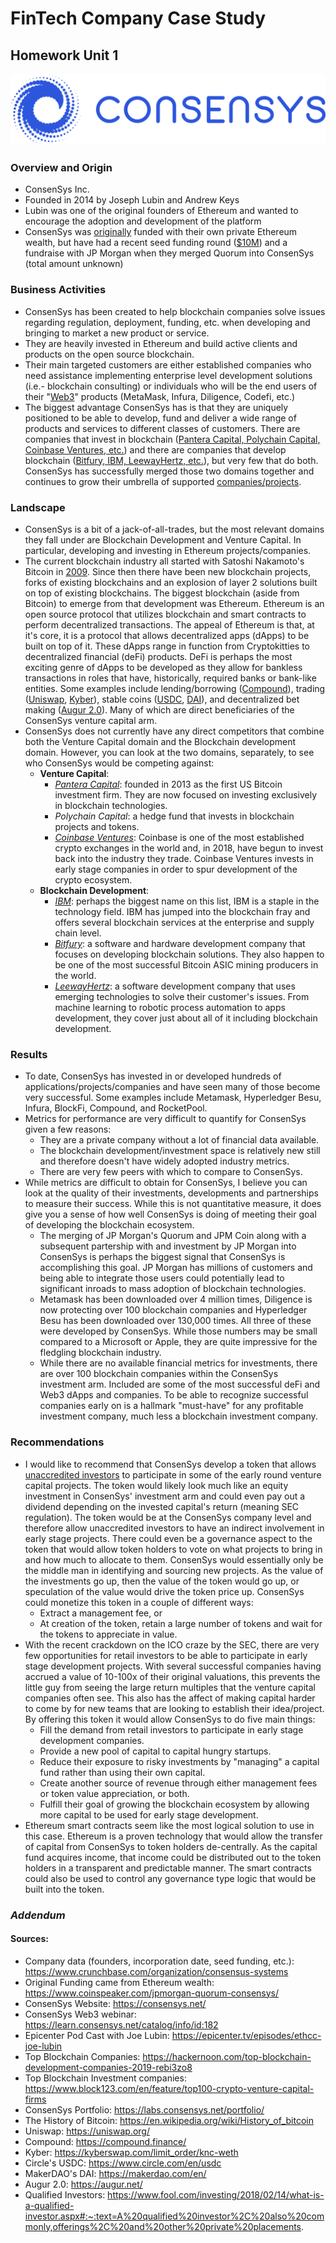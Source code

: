 # FinTech Company Case Study
## Homework Unit 1

![Consensys Logo](./Images/consensys_logo.png)

### Overview and Origin
* ConsenSys Inc.
* Founded in 2014 by Joseph Lubin and Andrew Keys
* Lubin was one of the original founders of Ethereum and wanted to encourage the adoption and development of the platform
* ConsenSys was [originally](https://www.coinspeaker.com/jpmorgan-quorum-consensys/) funded with their own private Ethereum wealth, but have had a recent seed funding round ([$10M](https://www.crunchbase.com/organization/consensus-systems/company_financials)) and a fundraise with JP Morgan when they merged Quorum into ConsenSys (total amount unknown)

### Business Activities
* ConsenSys has been created to help blockchain companies solve issues regarding regulation, deployment, funding, etc. when developing and bringing to market a new product or service.  
* They are heavily invested in Ethereum and build active clients and products on the open source blockchain.
* Their main targeted customers are either established companies who need assistance implementing enterprise level development solutions (i.e.- blockchain consulting) or individuals who will be the end users of their "[Web3](https://learn.consensys.net/catalog/info/id:182)" products (MetaMask, Infura, Diligence, Codefi, etc.)
* The biggest advantage ConsenSys has is that they are uniquely positioned to be able to develop, fund and deliver a wide range of products and services to different classes of customers.  There are companies that invest in blockchain ([Pantera Capital, Polychain Capital, Coinbase Ventures, etc.](https://www.block123.com/en/feature/top100-crypto-venture-capital-firms)) and there are companies that develop blockchain ([Bitfury, IBM, LeewayHertz, etc.](https://hackernoon.com/top-blockchain-development-companies-2019-rebi3zo8)), but very few that do both. ConsenSys has successfully merged those two domains together and continues to grow their umbrella of supported [companies/projects](https://labs.consensys.net/portfolio/).

### Landscape
* ConsenSys is a bit of a jack-of-all-trades, but the most relevant domains they fall under are Blockchain Development and Venture Capital. In particular, developing and investing in Ethereum projects/companies.
* The current blockchain industry all started with Satoshi Nakamoto's Bitcoin in [2009](https://en.wikipedia.org/wiki/History_of_bitcoin).  Since then there have been new blockchain projects, forks of existing blockchains and an explosion of layer 2 solutions built on top of existing blockchains.  The biggest blockchain (aside from Bitcoin) to emerge from that development was Ethereum.  Ethereum is an open source protocol that utilizes blockchain and smart contracts to perform decentralized transactions. The appeal of Ethereum is that, at it's core, it is a protocol that allows decentralized apps (dApps) to be built on top of it. These dApps range in function from Cryptokitties to decentralized financial (deFi) products.  DeFi is perhaps the most exciting genre of dApps to be developed as they allow for bankless transactions in roles that have, historically, required banks or bank-like entities.  Some examples include lending/borrowing ([Compound](https://compound.finance/)), trading ([Uniswap](https://uniswap.org/), [Kyber](https://kyberswap.com/limit_order/knc-weth)), stable coins ([USDC](https://www.circle.com/en/usdc), [DAI](https://makerdao.com/en/)), and decentralized bet making ([Augur 2.0](https://augur.net/)).  Many of which are direct beneficiaries of the ConsenSys venture capital arm.
* ConsenSys does not currently have any direct competitors that combine both the Venture Capital domain and the Blockchain development domain.  However, you can look at the two domains, separately, to see who ConsenSys would be competing against:
    * **Venture Capital**:
        * _[Pantera Capital](https://www.panteracapital.com/about)_: founded in 2013 as the first US Bitcoin investment firm.  They are now focused on investing exclusively in blockchain technologies. 
        * _Polychain Capital_: a hedge fund that invests in blockchain projects and tokens.  
        * _[Coinbase Ventures](https://ventures.coinbase.com/)_: Coinbase is one of the most established crypto exchanges in the world and, in 2018, have begun to invest back into the industry they trade. Coinbase Ventures invests in early stage companies in order to spur development of the crypto ecosystem.
    * **Blockchain Development**:
        * _[IBM](https://www.ibm.com/blockchain)_: perhaps the biggest name on this list, IBM is a staple in the technology field.  IBM has jumped into the blockchain fray and offers several blockchain services at the enterprise and supply chain level.
        * _[Bitfury](https://bitfury.com/)_: a software and hardware development company that focuses on developing blockchain solutions. They also happen to be one of the most successful Bitcoin ASIC mining producers in the world. 
        * _[LeewayHertz](https://www.leewayhertz.com/)_: a software development company that uses emerging technologies to solve their customer's issues.  From machine learning to robotic process automation to apps development, they cover just about all of it including blockchain development.


### Results
* To date, ConsenSys has invested in or developed hundreds of applications/projects/companies and have seen many of those become very successful.  Some examples include Metamask, Hyperledger Besu, Infura, BlockFi, Compound, and RocketPool.  
* Metrics for performance are very difficult to quantify for ConsenSys given a few reasons:
    * They are a private company without a lot of financial data available.
    * The blockchain development/investment space is relatively new still and therefore doesn't have widely adopted industry metrics.
    * There are very few peers with which to compare to ConsenSys.  
* While metrics are difficult to obtain for ConsenSys, I believe you can look at the quality of their investments, developments and partnerships to measure their success.  While this is not quantitative measure, it does give you a sense of how well ConsenSys is doing of meeting their goal of developing the blockchain ecosystem.
    * The merging of JP Morgan's Quorum and JPM Coin along with a subsequent partership with and investment by JP Morgan into ConsenSys is perhaps the biggest signal that ConsenSys is accomplishing this goal.  JP Morgan has millions of customers and being able to integrate those users could potentially lead to significant inroads to mass adoption of blockchain technologies.  
    * Metamask has been downloaded over 4 million times, Diligence is now protecting over 100 blockchain companies and Hyperledger Besu has been downloaded over 130,000 times.  All three of these were developed by ConsenSys.  While those numbers may be small compared to a Microsoft or Apple, they are quite impressive for the fledgling blockchain industry.  
    * While there are no available financial metrics for investments, there are over 100 blockchain companies within the ConsenSys investment arm. Included are some of the most successful deFi and Web3 dApps and companies.  To be able to recognize successful companies early on is a hallmark "must-have" for any profitable investment company, much less a blockchain investment company.  

### Recommendations
* I would like to recommend that ConsenSys develop a token that allows [unaccredited investors](https://www.fool.com/investing/2018/02/14/what-is-a-qualified-investor.aspx#:~:text=A%20qualified%20investor%2C%20also%20commonly,offerings%2C%20and%20other%20private%20placements.) to participate in some of the early round venture capital projects.  The token would likely look much like an equity investment in ConsenSys' investment arm and could even pay out a dividend depending on the invested capital's return (meaning SEC regulation).  The token would be at the ConsenSys company level and therefore allow unaccredited investors to have an indirect involvement in early stage projects.  There could even be a governance aspect to the token that would allow token holders to vote on what projects to bring in and how much to allocate to them.  ConsenSys would essentially only be the middle man in identifying and sourcing new projects.  As the value of the investments go up, then the value of the token would go up, or speculation of the value would drive the token price up.  ConsenSys could monetize this token in a couple of different ways:
    * Extract a management fee, or
    * At creation of the token, retain a large number of tokens and wait for the tokens to appreciate in value.
* With the recent crackdown on the ICO craze by the SEC, there are very few opportunities for retail investors to be able to participate in early stage development projects.  With several successful companies having accrued a value of 10-100x of their original valuations, this prevents the little guy from seeing the large return multiples that the venture capital companies often see.  This also has the affect of making capital harder to come by for new teams that are looking to establish their idea/project.  By offering this token it would allow ConsenSys to do five main things:
    * Fill the demand from retail investors to participate in early stage development companies.
    * Provide a new pool of capital to capital hungry startups.
    * Reduce their exposure to risky investments by "managing" a capital fund rather than using their own capital. 
    * Create another source of revenue through either management fees or token value appreciation, or both.
    * Fulfill their goal of growing the blockchain ecosystem by allowing more capital to be used for early stage development.
* Ethereum smart contracts seem like the most logical solution to use in this case.  Ethereum is a proven technology that would allow the transfer of capital from ConsenSys to token holders de-centrally.  As the capital fund acquires income, that income could be distributed out to the token holders in a transparent and predictable manner.  The smart contracts could also be used to control any governance type logic that would be built into the token.


### _Addendum_
#### Sources:
* Company data (founders, incorporation date, seed funding, etc.): https://www.crunchbase.com/organization/consensus-systems
* Original Funding came from Ethereum wealth: https://www.coinspeaker.com/jpmorgan-quorum-consensys/
* ConsenSys Website: https://consensys.net/
* ConsenSys Web3 webinar: https://learn.consensys.net/catalog/info/id:182
* Epicenter Pod Cast with Joe Lubin: https://epicenter.tv/episodes/ethcc-joe-lubin
* Top Blockchain Companies: https://hackernoon.com/top-blockchain-development-companies-2019-rebi3zo8
* Top Blockchain Investment companies: https://www.block123.com/en/feature/top100-crypto-venture-capital-firms
* ConsenSys Portfolio: https://labs.consensys.net/portfolio/
* The History of Bitcoin: https://en.wikipedia.org/wiki/History_of_bitcoin
* Uniswap: https://uniswap.org/
* Compound: https://compound.finance/
* Kyber: https://kyberswap.com/limit_order/knc-weth
* Circle's USDC: https://www.circle.com/en/usdc
* MakerDAO's DAI: https://makerdao.com/en/
* Augur 2.0: https://augur.net/
* Qualified Investors: https://www.fool.com/investing/2018/02/14/what-is-a-qualified-investor.aspx#:~:text=A%20qualified%20investor%2C%20also%20commonly,offerings%2C%20and%20other%20private%20placements.
